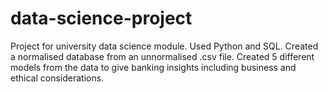 # data-science-project
Project for university data science module.
Used Python and SQL.
Created a normalised database from an unnormalised .csv file.
Created 5 different models from the data to give banking insights including business and ethical considerations.
